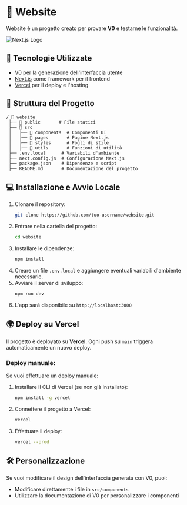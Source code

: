 # 📌 Website

Website è un progetto creato per provare **V0** e testarne le funzionalità.

![Next.js Logo](https://upload.wikimedia.org/wikipedia/commons/8/8e/Nextjs-logo.svg)


## 🚀 Tecnologie Utilizzate
- [V0](https://v0.dev/) per la generazione dell'interfaccia utente
- [Next.js](https://nextjs.org/) come framework per il frontend
- [Vercel](https://vercel.com/) per il deploy e l'hosting

## 📂 Struttura del Progetto
```
/ 📁 website
 ├── 📁 public       # File statici
 ├── 📁 src
 │   ├── 📁 components  # Componenti UI
 │   ├── 📁 pages       # Pagine Next.js
 │   ├── 📁 styles      # Fogli di stile
 │   ├── 📁 utils       # Funzioni di utilità
 ├── .env.local      # Variabili d'ambiente
 ├── next.config.js  # Configurazione Next.js
 ├── package.json    # Dipendenze e script
 ├── README.md       # Documentazione del progetto
```

## 💻 Installazione e Avvio Locale

1. Clonare il repository:
   ```sh
   git clone https://github.com/tuo-username/website.git
   ```
2. Entrare nella cartella del progetto:
   ```sh
   cd website
   ```
3. Installare le dipendenze:
   ```sh
   npm install
   ```
4. Creare un file `.env.local` e aggiungere eventuali variabili d'ambiente necessarie.
5. Avviare il server di sviluppo:
   ```sh
   npm run dev
   ```
6. L'app sarà disponibile su `http://localhost:3000`

## 🌍 Deploy su Vercel

Il progetto è deployato su **Vercel**. Ogni push su `main` triggera automaticamente un nuovo deploy.

### Deploy manuale:
Se vuoi effettuare un deploy manuale:
1. Installare il CLI di Vercel (se non già installato):
   ```sh
   npm install -g vercel
   ```
2. Connettere il progetto a Vercel:
   ```sh
   vercel
   ```
3. Effettuare il deploy:
   ```sh
   vercel --prod
   ```

## 🛠️ Personalizzazione
Se vuoi modificare il design dell'interfaccia generata con V0, puoi:
- Modificare direttamente i file in `src/components`
- Utilizzare la documentazione di V0 per personalizzare i componenti




